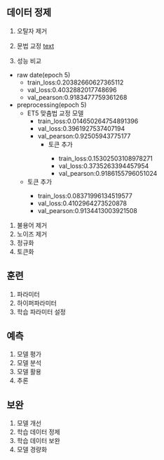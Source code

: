 ## 데이터 정제

1. 오탈자 제거
2. 문법 교정
   [text](../../model_baseline/speller.py)

3. 성능 비교

- raw date(epoch 5)
  - train_loss:0.20382660627365112
  - val_loss:0.4032882017748696
  - val_pearson:0.9183477759361268
- preprocessing(epoch 5)
  - ET5 맞춤법 교정 모델
    - train_loss:0.014650264754891396
    - val_loss:0.3961927537407194
    - val_pearson:0.92505943775177
      - <PERSON> 토큰 추가
        - train_loss:0.15302503108978271
        - val_loss:0.3735263394457954
        - val_pearson:0.9186155796051024
  - <PERSON> 토큰 추가
    - train_loss:0.08371996134519577
    - val_loss:0.4102964273520878
    - val_pearson:0.9134413003921508

1. 불용어 제거
2. 노이즈 제거
3. 정규화
4. 토큰화

## 훈련

1. 파라미터
2. 하이퍼파라미터
3. 학습 파라미터 설정

## 예측

1. 모델 평가
2. 모델 분석
3. 모델 활용
4. 추론

## 보완

1. 모델 개선
2. 학습 데이터 정제
3. 학습 데이터 보완
4. 모델 경량화
